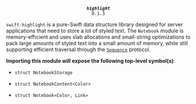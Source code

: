 <div align="center">
  
***`highlight`***<br>`0.1.3`

</div>

`swift-highlight` is a pure-Swift data structure library designed for server applications that need to store a lot of styled text. The `Notebook` module is memory-efficient and uses slab allocations and small-string optimizations to pack large amounts of styled text into a small amount of memory, while still supporting efficient traversal through the [`Sequence`](https://swiftinit.org/reference/swift/sequence) protocol.

**Importing this module will expose the following top-level symbol(s)**:

* `struct NotebookStorage`

* `struct NotebookContent<Color>`

* `struct Notebook<Color, Link>`
